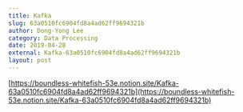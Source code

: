 ```yaml
---
title: Kafka
slug: 63a0510fc6904fd8a4ad62ff9694321b
author: Dong-Yong Lee
category: Data Processing
date: 2019-04-28
external: Kafka-63a0510fc6904fd8a4ad62ff9694321b
layout: post
---
```


[https://boundless-whitefish-53e.notion.site/Kafka-63a0510fc6904fd8a4ad62ff9694321b](https://boundless-whitefish-53e.notion.site/Kafka-63a0510fc6904fd8a4ad62ff9694321b)